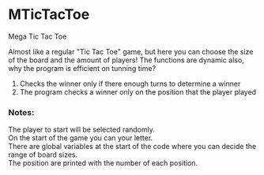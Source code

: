 # MTicTacToe
Mega Tic Tac Toe

Almost like a regular "Tic Tac Toe" game, but here you can choose the size of the board and the amount of players! 
The functions are dynamic also, why the program is efficient on tunning time?

1. Checks the winner only if there enough turns to determine a winner
2. The program checks a winner only on the position that the player played

<h3>Notes: </h3>
The player to start will be selected randomly. <br>
On the start of the game you can your letter. <br>
There are global variables at the start of the code where you can decide the range of board sizes. <br>
The position are printed with the number of each position.
